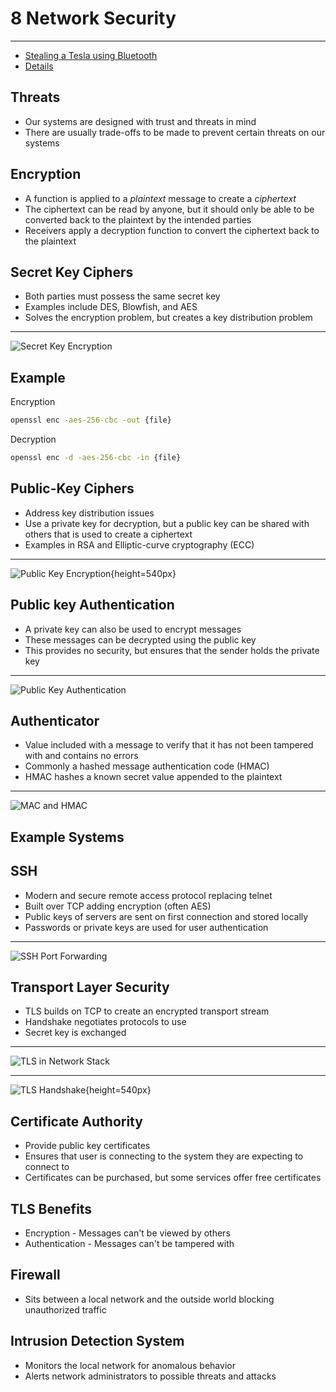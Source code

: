 8 Network Security
==================

---

- [Stealing a Tesla using Bluetooth](https://www.youtube.com/watch?v=clrNuBb3myE)
- [Details](https://www.wired.com/story/tesla-model-x-hack-bluetooth/)

Threats
-------

- Our systems are designed with trust and threats in mind
- There are usually trade-offs to be made to prevent certain threats on our systems

Encryption
----------

- A function is applied to a *plaintext* message to create a *ciphertext*
- The ciphertext can be read by anyone, but it should only be able to be converted back to the plaintext by the intended parties
- Receivers apply a decryption function to convert the ciphertext back to the plaintext

Secret Key Ciphers
------------------

- Both parties must possess the same secret key
- Examples include DES, Blowfish, and AES
- Solves the encryption problem, but creates a key distribution problem

---

![Secret Key Encryption](https://book.systemsapproach.org/_images/f08-01-9780123850591.png)

Example
-------

Encryption

```sh
openssl enc -aes-256-cbc -out {file}
```

Decryption

```sh
openssl enc -d -aes-256-cbc -in {file}
```

Public-Key Ciphers
------------------

- Address key distribution issues
- Use a private key for decryption, but a public key can be shared with others that is used to create a ciphertext
- Examples in RSA and Elliptic-curve cryptography (ECC)

---

![Public Key Encryption](https://book.systemsapproach.org/_images/f08-03-9780123850591.png){height=540px}

Public key Authentication
-------------------------

- A private key can also be used to encrypt messages
- These messages can be decrypted using the public key
- This provides no security, but ensures that the sender holds the private key

---

![Public Key Authentication](https://book.systemsapproach.org/_images/f08-04-9780123850591.png)

Authenticator
-------------

- Value included with a message to verify that it has not been tampered with and contains no errors
- Commonly a hashed message authentication code (HMAC)
- HMAC hashes a known secret value appended to the plaintext

---

![MAC and HMAC](https://book.systemsapproach.org/_images/f08-05-9780123850591.png)

Example Systems
---------------

SSH
---

- Modern and secure remote access protocol replacing telnet
- Built over TCP adding encryption (often AES)
- Public keys of servers are sent on first connection and stored locally
- Passwords or private keys are used for user authentication

---

![SSH Port Forwarding](https://book.systemsapproach.org/_images/f08-14-9780123850591.png)

Transport Layer Security
------------------------

- TLS builds on TCP to create an encrypted transport stream
- Handshake negotiates protocols to use
- Secret key is exchanged

---

![TLS in Network Stack](https://book.systemsapproach.org/_images/f08-15-9780123850591.png)

---

![TLS Handshake](https://book.systemsapproach.org/_images/f08-16-9780123850591.png){height=540px}

Certificate Authority
---------------------

- Provide public key certificates
- Ensures that user is connecting to the system they are expecting to connect to
- Certificates can be purchased, but some services offer free certificates

TLS Benefits
------------

- Encryption - Messages can't be viewed by others
- Authentication - Messages can't be tampered with

Firewall
--------

- Sits between a local network and the outside world blocking unauthorized traffic

Intrusion Detection System
--------------------------

- Monitors the local network for anomalous behavior
- Alerts network administrators to possible threats and attacks

